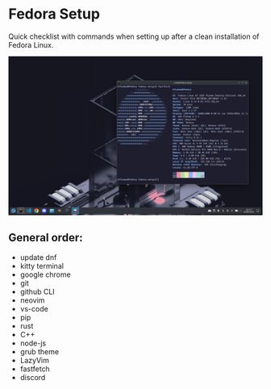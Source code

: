 # Fedora Setup
Quick checklist with commands when setting up after a clean installation of Fedora Linux.

![Screenshot of the setup.](screenshot.png?raw=true "KDE Plasma Fedora")

## General order:
- update dnf
- kitty terminal
- google chrome
- git
- github CLI
- neovim
- vs-code
- pip
- rust
- C++
- node-js
- grub theme
- LazyVim
- fastfetch
- discord